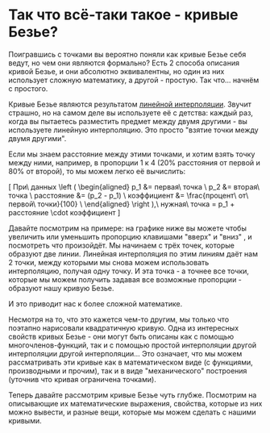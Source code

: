 # Так что всё-таки такое - кривые Безье?

Поигравшись с точками вы вероятно поняли как кривые Безье себя ведут, но чем они являются формально? Есть 2 способа описания кривой Безье, и они абсолютно эквивалентны, но один из них использует сложную математику, а другой - простую. Так что... начнём с простого.

Кривые Безье являются результатом [линейной интерполяции](https://ru.wikipedia.org/wiki/%D0%9B%D0%B8%D0%BD%D0%B5%D0%B9%D0%BD%D0%B0%D1%8F_%D0%B8%D0%BD%D1%82%D0%B5%D1%80%D0%BF%D0%BE%D0%BB%D1%8F%D1%86%D0%B8%D1%8F).
Звучит страшно, но на самом деле вы используете её с детства: каждый раз, когда вы пытаетесь разместить предмет между двумя другими - вы используете линейную интерполяцию. Это просто "взятие точки между двумя другими".

Если мы знаем расстояние между этими точками, и хотим взять точку между ними, например, в пропорции 1 к 4 (20% расстояния от первой и 80% от второй), то мы можем легко её вычислить:

\[
При\ данных \left (
  \begin{aligned}
    p_1 &= первая\ точка \\
    p_2 &= вторая\ точка \\
    расстояние &= (p_2 - p_1) \\
    коэффициент &= \frac{процент\ от\ первой\ точки}{100} \\
  \end{aligned}
\right ),\ нужная\ точка = p_1 + расстояние \cdot коэффициент
\]

Давайте посмотрим на примере: на графике ниже вы можете чтобы увеличить или уменьшить пропорцию клавишами "вверх" и "вниз" , и  посмотреть что произойдёт. Мы начинаем с трёх точек, которые образуют две линии. Линейная интерполяция по этим линиям даёт нам 2 точки, между которыми мы снова можем использовать интерполяцию, получая одну точку. И эта точка - а точнее все точки, которые мы можем получить задавая все возможные пропорции - образуют нашу кривую Безье.


<Graphic title="Линейная интерполяция, образующая кривую Безье." setup={this.setup} draw={this.draw} onKeyDown={this.onKeyDown}/>

И это приводит нас к более сложной математике.

Несмотря на то, что это кажется чем-то другим, мы только что поэтапно нарисовали квадратичную кривую. Одна из интересных свойств кривых Безье - они могут быть описаны как с помощью многочленов-функций, так и с помощью простой интерполяции другой интерполяции другой интерполяции... Это означает, что мы можем рассматривать эти кривые как в математическом виде (с функциями, производными и прочим), так и в виде "механического" построения (уточнив что кривая ограничена точками).

Теперь давайте рассмотрим кривые Безье чуть глубже. Посмотрим на 
описывающие их математические выражения, свойства, которые из них можно вывести, и разные вещи, которые мы можем сделать с нашими кривыми.